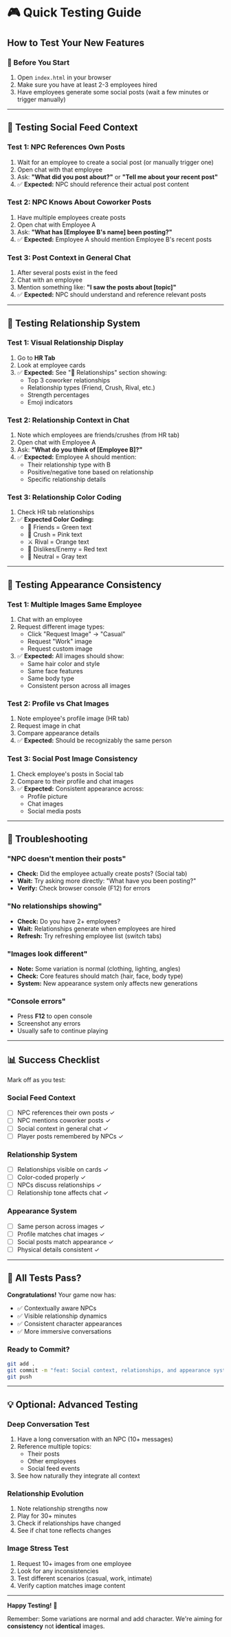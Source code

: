 # 🎮 Quick Testing Guide

## How to Test Your New Features

### 🚀 Before You Start
1. Open `index.html` in your browser
2. Make sure you have at least 2-3 employees hired
3. Have employees generate some social posts (wait a few minutes or trigger manually)

---

## 💬 Testing Social Feed Context

### Test 1: NPC References Own Posts
1. Wait for an employee to create a social post (or manually trigger one)
2. Open chat with that employee
3. Ask: **"What did you post about?"** or **"Tell me about your recent post"**
4. ✅ **Expected:** NPC should reference their actual post content

### Test 2: NPC Knows About Coworker Posts
1. Have multiple employees create posts
2. Open chat with Employee A
3. Ask: **"What has [Employee B's name] been posting?"**
4. ✅ **Expected:** Employee A should mention Employee B's recent posts

### Test 3: Post Context in General Chat
1. After several posts exist in the feed
2. Chat with an employee
3. Mention something like: **"I saw the posts about [topic]"**
4. ✅ **Expected:** NPC should understand and reference relevant posts

---

## 🤝 Testing Relationship System

### Test 1: Visual Relationship Display
1. Go to **HR Tab**
2. Look at employee cards
3. ✅ **Expected:** See "🤝 Relationships" section showing:
   - Top 3 coworker relationships
   - Relationship types (Friend, Crush, Rival, etc.)
   - Strength percentages
   - Emoji indicators

### Test 2: Relationship Context in Chat
1. Note which employees are friends/crushes (from HR tab)
2. Open chat with Employee A
3. Ask: **"What do you think of [Employee B]?"**
4. ✅ **Expected:** Employee A should mention:
   - Their relationship type with B
   - Positive/negative tone based on relationship
   - Specific relationship details

### Test 3: Relationship Color Coding
1. Check HR tab relationships
2. ✅ **Expected Color Coding:**
   - 💚 Friends = Green text
   - 💖 Crush = Pink text
   - ⚔️ Rival = Orange text
   - 💢 Dislikes/Enemy = Red text
   - 👥 Neutral = Gray text

---

## 🎨 Testing Appearance Consistency

### Test 1: Multiple Images Same Employee
1. Chat with an employee
2. Request different image types:
   - Click "Request Image" → "Casual"
   - Request "Work" image
   - Request custom image
3. ✅ **Expected:** All images should show:
   - Same hair color and style
   - Same face features
   - Same body type
   - Consistent person across all images

### Test 2: Profile vs Chat Images
1. Note employee's profile image (HR tab)
2. Request image in chat
3. Compare appearance details
4. ✅ **Expected:** Should be recognizably the same person

### Test 3: Social Post Image Consistency
1. Check employee's posts in Social tab
2. Compare to their profile and chat images
3. ✅ **Expected:** Consistent appearance across:
   - Profile picture
   - Chat images
   - Social media posts

---

## 🐛 Troubleshooting

### "NPC doesn't mention their posts"
- **Check:** Did the employee actually create posts? (Social tab)
- **Wait:** Try asking more directly: "What have you been posting?"
- **Verify:** Check browser console (F12) for errors

### "No relationships showing"
- **Check:** Do you have 2+ employees?
- **Wait:** Relationships generate when employees are hired
- **Refresh:** Try refreshing employee list (switch tabs)

### "Images look different"
- **Note:** Some variation is normal (clothing, lighting, angles)
- **Check:** Core features should match (hair, face, body type)
- **System:** New appearance system only affects new generations

### "Console errors"
- Press **F12** to open console
- Screenshot any errors
- Usually safe to continue playing

---

## 📊 Success Checklist

Mark off as you test:

### Social Feed Context
- [ ] NPC references their own posts ✓
- [ ] NPC mentions coworker posts ✓
- [ ] Social context in general chat ✓
- [ ] Player posts remembered by NPCs ✓

### Relationship System
- [ ] Relationships visible on cards ✓
- [ ] Color-coded properly ✓
- [ ] NPCs discuss relationships ✓
- [ ] Relationship tone affects chat ✓

### Appearance System
- [ ] Same person across images ✓
- [ ] Profile matches chat images ✓
- [ ] Social posts match appearance ✓
- [ ] Physical details consistent ✓

---

## 🎉 All Tests Pass?

**Congratulations!** Your game now has:
- ✅ Contextually aware NPCs
- ✅ Visible relationship dynamics
- ✅ Consistent character appearances
- ✅ More immersive conversations

### Ready to Commit?

```bash
git add .
git commit -m "feat: Social context, relationships, and appearance system"
git push
```

---

## 💡 Optional: Advanced Testing

### Deep Conversation Test
1. Have a long conversation with an NPC (10+ messages)
2. Reference multiple topics:
   - Their posts
   - Other employees
   - Social feed events
3. See how naturally they integrate all context

### Relationship Evolution
1. Note relationship strengths now
2. Play for 30+ minutes
3. Check if relationships have changed
4. See if chat tone reflects changes

### Image Stress Test
1. Request 10+ images from one employee
2. Look for any inconsistencies
3. Test different scenarios (casual, work, intimate)
4. Verify caption matches image content

---

**Happy Testing!** 🚀

Remember: Some variations are normal and add character. We're aiming for **consistency** not **identical** images.
